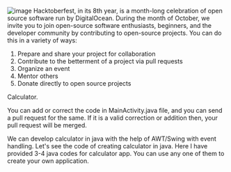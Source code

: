 ![image](https://user-images.githubusercontent.com/91837720/135778348-55584817-83e7-41ea-b8a5-35ee0b518853.png)
Hacktoberfest, in its 8th year, is a month-long celebration of open source software run by DigitalOcean. During the month of October, we invite you to join open-source software enthusiasts, beginners, and the developer community by contributing to open-source projects. You can do this in a variety of ways:

1. Prepare and share your project for collaboration
2. Contribute to the betterment of a project via pull requests
3. Organize an event
4. Mentor others
5. Donate directly to open source projects


Calculator.

You can add or correct the code in MainActivity.java file, and you can send a pull request for the same. If it is a valid correction or addition then, your pull request will be merged.

We can develop calculator in java with the help of AWT/Swing with event handling. Let's see the code of creating calculator in java.
Here I have provided 3-4 java codes for calculator app. You can use any one of them to create your own application.
